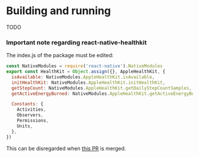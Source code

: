 # Building and running
TODO

### Important note regarding react-native-healthkit
The index.js of the package must be edited:

```js
const NativeModules = require('react-native').NativeModules
export const HealthKit = Object.assign({}, AppleHealthKit, {
  isAvailable: NativeModules.AppleHealthKit.isAvailable,
  initHealthKit: NativeModules.AppleHealthKit.initHealthKit,
  getStepCount: NativeModules.AppleHealthKit.getDailyStepCountSamples,
  getActiveEnergyBurned: NativeModules.AppleHealthKit.getActiveEnergyBurned,

  Constants: {
    Activities,
    Observers,
    Permissions,
    Units,
  },
})
```

This can be disregarded when [this PR](https://github.com/agencyenterprise/react-native-health/pull/396) is merged.
